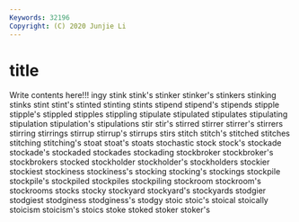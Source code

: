 ```yaml
---
Keywords: 32196
Copyright: (C) 2020 Junjie Li
---
```


# title

Write contents here!!!
ingy 
stink 
stink's 
stinker 
stinker's 
stinkers
stinking 
stinks 
stint 
stint's 
stinted 
stinting 
stints 
stipend 
stipend's 
stipends
stipple 
stipple's 
stippled 
stipples 
stippling 
stipulate 
stipulated 
stipulates 
stipulating 
stipulation
stipulation's 
stipulations 
stir 
stir's 
stirred 
stirrer 
stirrer's 
stirrers 
stirring 
stirrings
stirrup 
stirrup's 
stirrups 
stirs 
stitch 
stitch's 
stitched 
stitches 
stitching 
stitching's
stoat 
stoat's 
stoats 
stochastic 
stock 
stock's 
stockade 
stockade's 
stockaded 
stockades
stockading 
stockbroker 
stockbroker's 
stockbrokers 
stocked 
stockholder 
stockholder's 
stockholders 
stockier 
stockiest
stockiness 
stockiness's 
stocking 
stocking's 
stockings 
stockpile 
stockpile's 
stockpiled 
stockpiles 
stockpiling
stockroom 
stockroom's 
stockrooms 
stocks 
stocky 
stockyard 
stockyard's 
stockyards 
stodgier 
stodgiest
stodginess 
stodginess's 
stodgy 
stoic 
stoic's 
stoical 
stoically 
stoicism 
stoicism's 
stoics
stoke 
stoked 
stoker 
stoker's 
